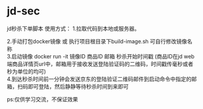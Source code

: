 # jd-sec
jd秒杀下单脚本
使用方式：
1.拉取代码到本地或服务器。

2.手动打包docker镜像 或 执行项目根目录下build-image.sh 可自行修改镜像名称  
3.启动镜像  docker run -it 镜像ID 商品ID 邮箱 秒杀开始时间戳 (商品ID在jd web端商品详情页url中，邮箱用于接收发送登陆验证码的二维码，时间戳传毫秒或者秒为单位的均可)  
4.到达秒杀时间前一分钟会发送京东的登陆验证二维码邮件到启动命令中指定的邮箱，扫码即可登陆，然后静静等待秒杀时间到来即可  

ps:仅供学习交流，不保证效果  
